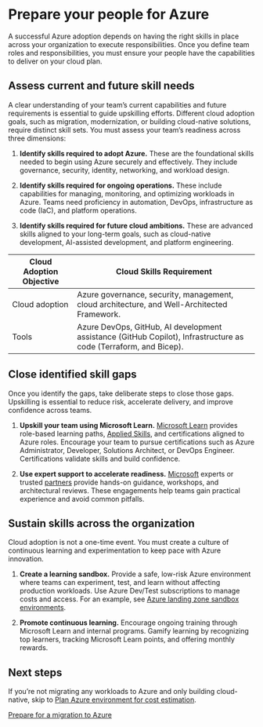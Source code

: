 # Prepare your people for Azure

A successful Azure adoption depends on having the right skills in place across your organization to execute responsibilities. Once you define team roles and responsibilities, you must ensure your people have the capabilities to deliver on your cloud plan.

## Assess current and future skill needs

A clear understanding of your team’s current capabilities and future requirements is essential to guide upskilling efforts. Different cloud adoption goals, such as migration, modernization, or building cloud-native solutions, require distinct skill sets. You must assess your team’s readiness across three dimensions:

1. **Identify skills required to adopt Azure.** These are the foundational skills needed to begin using Azure securely and effectively. They include governance, security, identity, networking, and workload design.

1. **Identify skills required for ongoing operations.** These include capabilities for managing, monitoring, and optimizing workloads in Azure. Teams need proficiency in automation, DevOps, infrastructure as code (IaC), and platform operations.

1. **Identify skills required for future cloud ambitions.** These are advanced skills aligned to your long-term goals, such as cloud-native development, AI-assisted development, and platform engineering.

| Cloud Adoption Objective | Cloud Skills Requirement |
|--------------------------|--------------------------|
| Cloud adoption | Azure governance, security, management, cloud architecture, and Well-Architected Framework. |
| Tools | Azure DevOps, GitHub, AI development assistance (GitHub Copilot), Infrastructure as code (Terraform, and Bicep). |

## Close identified skill gaps

Once you identify the gaps, take deliberate steps to close those gaps. Upskilling is essential to reduce risk, accelerate delivery, and improve confidence across teams.

1. **Upskill your team using Microsoft Learn.** [Microsoft Learn](/azure/) provides role-based learning paths, [Applied Skills](/azure/credentials/applied-skills/), and certifications aligned to Azure roles. Encourage your team to pursue certifications such as Azure Administrator, Developer, Solutions Architect, or DevOps Engineer. Certifications validate skills and build confidence.

1. **Use expert support to accelerate readiness.** [Microsoft](https://azure.microsoft.com/solutions/migration/migrate-modernize-innovate/) experts or trusted [partners](https://partner.microsoft.com/partnership/find-a-partner) provide hands-on guidance, workshops, and architectural reviews. These engagements help teams gain practical experience and avoid common pitfalls.

## Sustain skills across the organization

Cloud adoption is not a one-time event. You must create a culture of continuous learning and experimentation to keep pace with Azure innovation.

1. **Create a learning sandbox.** Provide a safe, low-risk Azure environment where teams can experiment, test, and learn without affecting production workloads. Use Azure Dev/Test subscriptions to manage costs and access. For an example, see [Azure landing zone sandbox environments](/azure/cloud-adoption-framework/ready/considerations/sandbox-environments).

1. **Promote continuous learning.** Encourage ongoing training through Microsoft Learn and internal programs. Gamify learning by recognizing top learners, tracking Microsoft Learn points, and offering monthly rewards.

## Next steps

If you’re not migrating any workloads to Azure and only building cloud-native, skip to [Plan Azure environment for cost estimation](./plan-azure-environment-cost-estimation.md).

[Prepare for a migration to Azure](./plan-migration-strategies.md)
